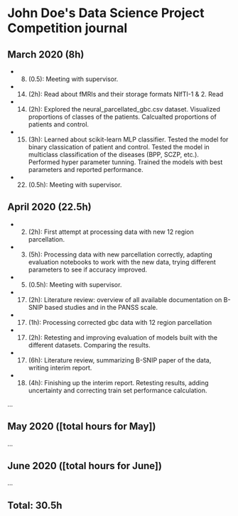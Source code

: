 # John Doe's Data Science Project Competition journal

## March 2020 (8h)

* 8. (0.5): Meeting with supervisor.
* 14. (2h): Read about fMRIs and their storage formats NIfTI-1 & 2. Read 
* 14. (2h): Explored the neural_parcellated_gbc.csv dataset. Visualized proportions of classes of the patients. Calcualted proportions of patients and control. 
* 15. (3h): Learned about scikit-learn MLP classifier. Tested the model for binary classication of patient and control. Tested the model in multiclass classification of the diseases (BPP, SCZP, etc.). Performed hyper parameter tunning. Trained the models with best parameters and reported performance.
* 22. (0.5h): Meeting with supervisor.


## April 2020 (22.5h)

* 2. (2h): First attempt at processing data with new 12 region parcellation.
* 3. (5h): Processing data with new parcellation correctly, adapting evaluation notebooks to work with the new data, trying different 
parameters to see if accuracy improved.
* 5. (0.5h): Meeting with supervisor.
* 17. (2h): Literature review: overview of all available documentation on B-SNIP based studies and in the PANSS scale.
* 17. (1h): Processing corrected gbc data with 12 region parcellation
* 17. (2h): Retesting and improving evaluation of models built with the different datasets. Comparing the results.
* 17. (6h): Literature review, summarizing B-SNIP paper of the data, writing interim report. 
* 18. (4h): Finishing up the interim report. Retesting results, adding uncertainty and correcting train set performance calculation.

...

## May 2020 ([total hours for May])

...

## June 2020 ([total hours for June])

...

## Total: 30.5h
